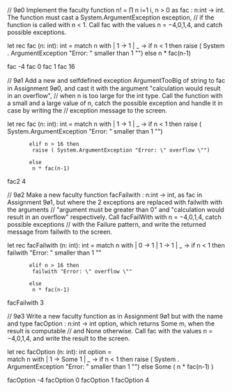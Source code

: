 // 9ø0 Implement the faculty function n! = ∏ n i=1 i, n > 0 as fac : n:int -> int. The function must cast a System.ArgumentException exception, 
// if the function is called with n < 1. Call fac with the values n = −4,0,1,4, and catch possible exceptions.

let rec fac (n: int): int =
 match n with
    | 1 -> 1
    | _ -> if n < 1 then 
            raise ( System . ArgumentException "Error: \" smaller than 1 \"")
           else 
            n * fac(n-1)

fac -4
fac 0
fac 1 
fac 16


// 9ø1 Add a new and selfdeﬁned exception ArgumentTooBig of string to fac in Assignment 9ø0, and cast it with the argument "calculation would result in an overflow", 
// when n is too large for the int type. Call the function with a small and a large value of n, catch the possible exception and handle it in case by writing the 
// exception message to the screen.

let rec fac (n: int): int =
 match n with
    | 1 -> 1
    | _ -> if n < 1 then 
            raise ( System.ArgumentException "Error: \" smaller than 1 \"")

           elif n > 16 then 
            raise ( System.ArgumentException "Error: \" overflow \"")
          
           else 
            n * fac(n-1)

fac2 4

// 9ø2 Make a new faculty function facFailwith : n:int -> int, as fac in Assignment 9ø1, but  where the 2 exceptions are replaced with failwith with the arguments 
// "argument must be greater than 0" and "calculation would result in an overflow" respectively. Call facFailWith with n = −4,0,1,4, catch possible exceptions 
// with the Failure pattern, and write the returned message from failwith to the screen.


let rec facFailwith (n: int): int =
 match n with
    | 0 -> 1
    | 1 -> 1
    | _ -> if n < 1 then 
            failwith "Error: \" smaller than 1 \""

           elif n > 16 then 
            failwith "Error: \" overflow \""

           else 
            n * fac(n-1)

facFailwith 3

// 9ø3 Write a new faculty function as in Assignment 9ø1 but with the name and type facOption : n:int -> int option, which returns Some m, when the result is computable 
// and None otherwise. Call fac with the values n = −4,0,1,4, and write the result to the screen.

let rec facOption (n: int): int option =  
  match n with
    | 1 -> Some 1
    | _ -> if n < 1 then 
            raise ( System . ArgumentException "Error: \" smaller than 1 \"")
           else 
            Some ( n * fac(n-1) )

facOption -4
facOption 0
facOption 1
facOption 4

